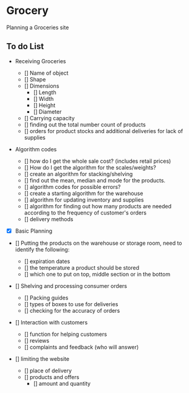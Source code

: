 # Grocery
Planning a Groceries site

## To do List
- Receiving Groceries
   - [] Name of object
   - [] Shape
   - [] Dimensions
      - [] Length
      - [] Width
      - [] Height
      - [] Diameter
   - [] Carrying capacity
   - [] finding out the total number count of products
   - [] orders for product stocks and additional deliveries for lack of supplies

- Algorithm codes
   - [] how do I get the whole sale cost? (includes retail prices)
   - [] How do I get the algorithm for the scales/weights?
   - [] create an algorithm for stacking/shelving
   - [] find out the mean, median and mode for the products.
   - [] algorithm codes for possible errors?
   - [] create a starting algorithm for the warehouse
   - [] algorithm for updating inventory and supplies
   - [] algorithm for finding out how many products are needed according to the frequency of customer's orders
   - [] delivery methods

- [x] Basic Planning

- [] Putting the products on the warehouse or storage room, need to identify the following:
   - [] expiration dates
   - [] the temperature a product should be stored
   - [] which one to put on top, middle section or in the bottom

- [] Shelving and processing consumer orders
   - [] Packing guides
   - [] types of boxes to use for deliveries
   - [] checking for the accuracy of orders

- [] Interaction with customers
   - [] function for helping customers
   - [] reviews
   - [] complaints and feedback (who will answer)

- [] limiting the website
   - [] place of delivery
   - [] products and offers
      - [] amount and quantity
      
